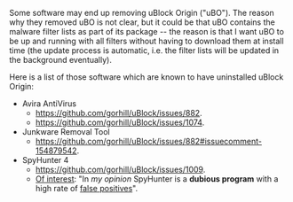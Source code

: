Some software may end up removing uBlock Origin ("uBO"). The reason why they removed uBO is not clear, but it could be that uBO contains the malware filter lists as part of its package -- the reason is that I want uBO to be up and running with all filters without having to download them at install time (the update process is automatic, i.e. the filter lists will be updated in the background eventually).

Here is a list of those software which are known to have uninstalled uBlock Origin:

- Avira AntiVirus
    - <https://github.com/gorhill/uBlock/issues/882>.
    - <https://github.com/gorhill/uBlock/issues/1074>.
- Junkware Removal Tool
    - <https://github.com/gorhill/uBlock/issues/882#issuecomment-154879542>.
- SpyHunter 4
    - <https://github.com/gorhill/uBlock/issues/1009>.
    - [Of interest](http://www.bleepingcomputer.com/forums/t/550005/spyhunter-vs-malwarebytes-vs-iobit/#entry3491488): "In _my opinion_ SpyHunter is a **dubious program** with a high rate of [false positives](https://www.mywot.com/en/scorecard/enigmasoftware.com)".
